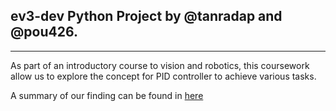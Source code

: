 ## ev3-dev Python Project by @tanradap and @pou426.
---
As part of an introductory course to vision and robotics, this coursework allow us to explore the concept for PID controller to achieve various tasks.

A summary of our finding can be found in [here](#report.pdf)
